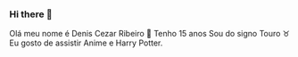 ### Hi there 👋
Olá meu nome é Denis Cezar Ribeiro 🙂
Tenho 15 anos
Sou do signo Touro ♉
Eu gosto de assistir Anime e Harry Potter.
<!--
**grande-paisao/grande-paisao** is a ✨ _special_ ✨ repository because its `README.md` (this file) appears on your GitHub profile.

Here are some ideas to get you started:

- 🔭 I’m currently working on ...
- 🌱 I’m currently learning ...
- 👯 I’m looking to collaborate on ...
- 🤔 I’m looking for help with ...
- 💬 Ask me about ...
- 📫 How to reach me: ...
- 😄 Pronouns: ...
- ⚡ Fun fact: ...
-->
